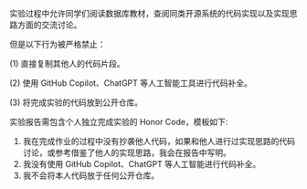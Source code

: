 实验过程中允许同学们阅读数据库教材，查阅同类开源系统的代码实现以及实现思路方面的交流讨论。

但是以下行为被严格禁止：

(1) 直接复制其他人的代码片段。

(2) 使用 GitHub Copilot、ChatGPT 等人工智能工具进行代码补全。

(3) 将完成实验的代码放到公开仓库。

实验报告需包含个人独立完成实验的 Honor Code，模板如下:

1. 我在完成作业的过程中没有抄袭他人代码，如果和他人进行过实现思路的代码讨论，或参考借鉴了他人的实现思路，我会在报告中写明。
2. 我没有使用 GitHub Copilot、ChatGPT 等人工智能进行代码补全。
3. 我不会将本人代码放于任何公开仓库。
